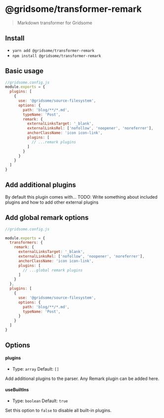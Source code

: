 # @gridsome/transformer-remark

> Markdown transformer for Gridsome

## Install
- `yarn add @gridsome/transformer-remark`
- `npm install @gridsome/transformer-remark`

## Basic usage

```js
//gridsome.config.js
module.exports = {
  plugins: [
    {
      use: '@gridsome/source-filesystem',
      options: {
        path: 'blog/**/*.md',
        typeName: 'Post',
        remark: {
          externalLinksTarget: '_blank',
          externalLinksRel: ['nofollow', 'noopener', 'noreferrer'],
          anchorClassName: 'icon icon-link',
          plugins: [
            // ...remark plugins
          ]
        }
      }
    }
  ]
}
```

## Add additional plugins
By default this plugin comes with...
TODO: Write something about included plugins and how to add other external plugins

## Add global remark options

```js
//gridsome.config.js

module.exports = {
  transformers: {
    remark: {
      externalLinksTarget: '_blank',
      externalLinksRel: ['nofollow', 'noopener', 'noreferrer'],
      anchorClassName: 'icon icon-link',
      plugins: [
        // ...global remark plugins
      ]
    }
  },
  plugins: [
    {
      use: '@gridsome/source-filesystem',
      options: {
        path: 'blog/**/*.md',
        typeName: 'Post',
      }
    }
  ]
}
```


## Options

#### plugins

- Type: `array` Default: `[]`

Add additional plugins to the parser. Any Remark plugin can be added here.


#### useBuiltIns

- Type: `boolean` Default: `true`

Set this option to `false` to disable all built-in plugins.
